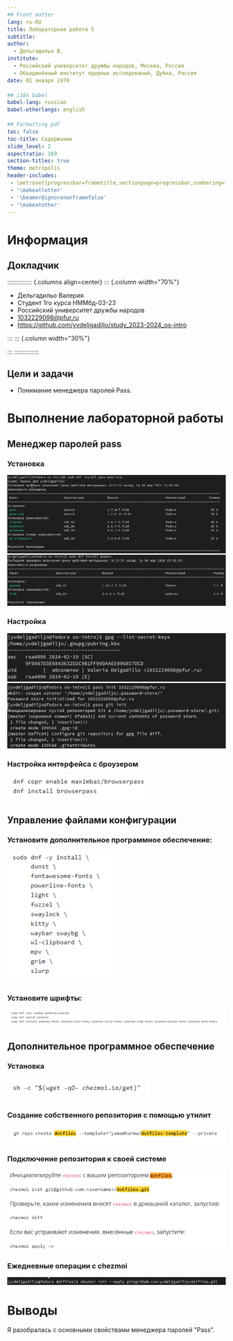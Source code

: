 ```yaml
---
## Front matter
lang: ru-RU
title: Лабораторная работа 5
subtitle: 
author:
  - Дельгадильо В.
institute:
  - Российский университет дружбы народов, Москва, Россия
  - Объединённый институт ядерных исследований, Дубна, Россия
date: 01 января 1970

## i18n babel
babel-lang: russian
babel-otherlangs: english

## Formatting pdf
toc: false
toc-title: Содержание
slide_level: 2
aspectratio: 169
section-titles: true
theme: metropolis
header-includes:
 - \metroset{progressbar=frametitle,sectionpage=progressbar,numbering=fraction}
 - '\makeatletter'
 - '\beamer@ignorenonframefalse'
 - '\makeatother'
---
```


# Информация

## Докладчик

:::::::::::::: {.columns align=center}
::: {.column width="70%"}

  * Дельгадильо Валерия
  * Студент 1го курса НММбд-03-23
  * Российский университет дружбы народов
  * [1032229098@pfur.ru](mailto:1032229098@pfur.ru)
  * <https://github.com/yvdeljgadiljo/study_2023-2024_os-intro>

:::
::: {.column width="30%"}

:::
::::::::::::::

## Цели и задачи

- Понимание менеджера паролей Pass.

# Выполнение лабораторной работы

##  Менеджер паролей pass

### Установка
![Установка pass](image/image1.png)
![Установка gopass](image/image2.png)

### Настройка
![Ключ](image/image3.png)
![Инициализация хранилища](image/image4.png)

### Настройка интерфейса с броузером
![Плагин browserpass](image/image7.png)


## Управление файлами конфигурации

### Установите дополнительное программное обеспечение:
![установка дополнительного программного обеспечения](image/image8.png)

### Установите шрифты:
![установка шрифтов](image/image9.png)


## Дополнительное программное обеспечение

### Установка
![Установка бинарного файла](image/image10.png)

### Создание собственного репозитория с помощью утилит
![Создание собственного репозитория](image/image11.png)

### Подключение репозитория к своей системе
![Подключение репозитория к своей системе](image/image12.png)

### Ежедневные операции c chezmoi
![Настройка новой машины с помощью одной команды](image/image13.png)


# Выводы
Я разобралась с основными свойствами менеджера паролей \"Pass\".


